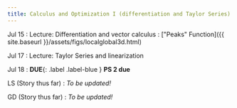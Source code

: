 ```yaml
---
title: Calculus and Optimization I (differentiation and Taylor Series)
---
```

Jul 15
: Lecture: Differentiation and vector calculus
    : ["Peaks" Function]({{ site.baseurl }}/assets/figs/localglobal3d.html)

Jul 17
: Lecture: Taylor Series and linearization

Jul 18
: **DUE**{: .label .label-blue } **PS 2 due**

LS (Story thus far)
: *To be updated!*

GD (Story thus far)
: *To be updated!*